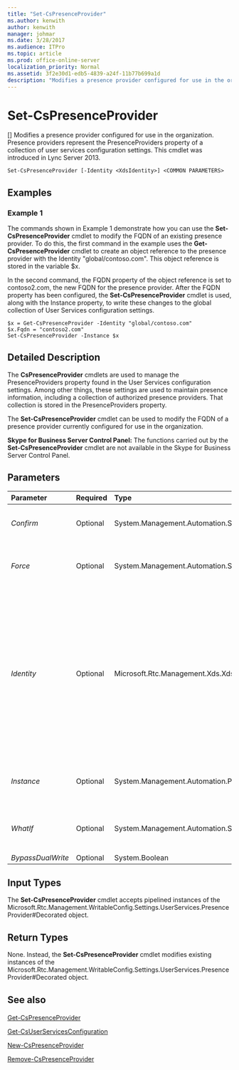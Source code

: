 ```yaml
---
title: "Set-CsPresenceProvider"
ms.author: kenwith
author: kenwith
manager: johmar
ms.date: 3/28/2017
ms.audience: ITPro
ms.topic: article
ms.prod: office-online-server
localization_priority: Normal
ms.assetid: 3f2e30d1-edb5-4839-a24f-11b77b699a1d
description: "Modifies a presence provider configured for use in the organization. Presence providers represent the PresenceProviders property of a collection of user services configuration settings. This cmdlet was introduced in Lync Server 2013."
---
```


# Set-CsPresenceProvider
[]
Modifies a presence provider configured for use in the organization. Presence providers represent the PresenceProviders property of a collection of user services configuration settings. This cmdlet was introduced in Lync Server 2013.
  
```
Set-CsPresenceProvider [-Identity <XdsIdentity>] <COMMON PARAMETERS>

```

## Examples
<a name="Examples"> </a>

### Example 1

The commands shown in Example 1 demonstrate how you can use the **Set-CsPresenceProvider** cmdlet to modify the FQDN of an existing presence provider. To do this, the first command in the example uses the **Get-CsPresenceProvider** cmdlet to create an object reference to the presence provider with the Identity "global/contoso.com". This object reference is stored in the variable $x.
  
In the second command, the FQDN property of the object reference is set to contoso2.com, the new FQDN for the presence provider. After the FQDN property has been configured, the **Set-CsPresenceProvider** cmdlet is used, along with the Instance property, to write these changes to the global collection of User Services configuration settings.
  
```
$x = Get-CsPresenceProvider -Identity "global/contoso.com" 
$x.Fqdn = "contoso2.com"
Set-CsPresenceProvider -Instance $x
```

## Detailed Description
<a name="DetailedDescription"> </a>

The **CsPresenceProvider** cmdlets are used to manage the PresenceProviders property found in the User Services configuration settings. Among other things, these settings are used to maintain presence information, including a collection of authorized presence providers. That collection is stored in the PresenceProviders property.
  
The **Set-CsPresenceProvider** cmdlet can be used to modify the FQDN of a presence provider currently configured for use in the organization.
  
 **Skype for Business Server Control Panel:** The functions carried out by the **Set-CsPresenceProvider** cmdlet are not available in the Skype for Business Server Control Panel.
  
## Parameters
<a name="DetailedDescription"> </a>

|**Parameter**|**Required**|**Type**|**Description**|
|:-----|:-----|:-----|:-----|
| _Confirm_ <br/> |Optional  <br/> |System.Management.Automation.SwitchParameter  <br/> |Prompts you for confirmation before executing the command.  <br/> |
| _Force_ <br/> |Optional  <br/> |System.Management.Automation.SwitchParameter  <br/> |Suppresses the display of any non-fatal error message that might occur when running the command.  <br/> |
| _Identity_ <br/> |Optional  <br/> |Microsoft.Rtc.Management.Xds.XdsIdentity  <br/> |Unique identifier for the presence provider to be modified. The Identity of a presence provider is composed of two parts: the scope (Parent) where the rule has been applied (for example, service:UserServer:atl-cs-001.litwareinc.com) and the provider Fqdn. To modify a presence provider at the global scope use syntax similar to this:  <br/>  `-Identity "global/fabrikam.com"` <br/> |
| _Instance_ <br/> |Optional  <br/> |System.Management.Automation.PSObject  <br/> |Allows you to pass a reference to an object to the cmdlet rather than set individual parameter values.  <br/> |
| _WhatIf_ <br/> |Optional  <br/> |System.Management.Automation.SwitchParameter  <br/> |Describes what would happen if you executed the command without actually executing the command.  <br/> |
| _BypassDualWrite_ <br/> |Optional  <br/> |System.Boolean  <br/> |PARAMVALUE: $true | $false  <br/> |
   
## Input Types
<a name="InputTypes"> </a>

The **Set-CsPresenceProvider** cmdlet accepts pipelined instances of the Microsoft.Rtc.Management.WritableConfig.Settings.UserServices.PresenceProvider#Decorated object.
  
## Return Types
<a name="ReturnTypes"> </a>

None. Instead, the **Set-CsPresenceProvider** cmdlet modifies existing instances of the Microsoft.Rtc.Management.WritableConfig.Settings.UserServices.PresenceProvider#Decorated object.
  
## See also
<a name="ReturnTypes"> </a>

#### 

[Get-CsPresenceProvider](get-cspresenceprovider.md)
  
[Get-CsUserServicesConfiguration](get-csuserservicesconfiguration.md)
  
[New-CsPresenceProvider](new-cspresenceprovider.md)
  
[Remove-CsPresenceProvider](remove-cspresenceprovider.md)

